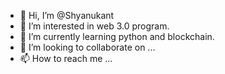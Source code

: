 - 👋 Hi, I’m @Shyanukant
- 👀 I’m interested in web 3.0 program.
- 🌱 I’m currently learning python and blockchain.
- 💞️ I’m looking to collaborate on ...
- 📫 How to reach me ...

<!---
Shyanukant/Shyanukant is a ✨ special ✨ repository because its `README.md` (this file) appears on your GitHub profile.
You can click the Preview link to take a look at your changes.
--->
